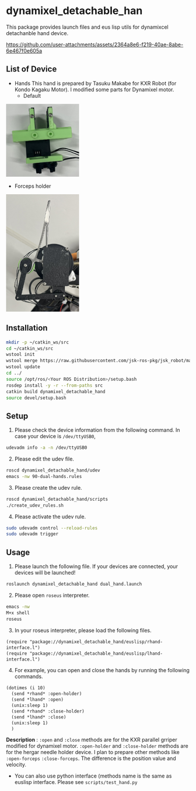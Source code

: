 # dynamixel_detachable_han
This package provides launch files and eus lisp utils for dynamixcel detachanble hand device.

https://github.com/user-attachments/assets/2364a8e6-f219-40ae-8abe-6e467f0e605a

## List of Device
- Hands
This hand is prepared by Tasuku Makabe for KXR Robot (for Kondo Kagaku Motor). I modified some parts for Dynamixel motor.
  - Default
<img src="./figs/real_hand.jpg" width="200">

- Forceps holder
<img src="./figs/real_holder.jpg" width="200">

## Installation
```bash
mkdir -p ~/catkin_ws/src
cd ~/catkin_ws/src
wstool init
wstool merge https://raw.githubusercontent.com/jsk-ros-pkg/jsk_robot/master/jsk_hand/dynamixel_detachable_hand/dynamixel_detachable_hand_usr.rosinstall
wstool update
cd ../
source /opt/ros/<Your ROS Distribution>/setup.bash
rosdep install -y -r --from-paths src
catkin build dynamixel_detachable_hand
source devel/setup.bash
```

## Setup
1. Please check the device information from the following command. In case your device is `/dev/ttyUSB0`,
```bash
udevadm info -a -n /dev/ttyUSB0
```

2. Please edit the udev file.
```bash
roscd dynamixel_detachable_hand/udev
emacs -nw 90-dual-hands.rules
```

3. Please create the udev rule.
```bash
roscd dynamixel_detachable_hand/scripts
./create_udev_rules.sh
```

4. Please activate the udev rule.
```bash
sudo udevadm control --reload-rules
sudo udevadm trigger
```

## Usage
1. Please launch the following file. If your devices are connected, your devices will be launched!
```bash
roslaunch dynamixel_detachable_hand dual_hand.launch
```

2. Please open `roseus` interpreter.
```bash
emacs -nw
M+x shell
roseus
```

3. In your roseus interpreter, please load the following files. 
```roseus
(require "package://dynamixel_detachable_hand/euslisp/rhand-interface.l")
(require "package://dynamixel_detachable_hand/euslisp/lhand-interface.l")
```

4. For example, you can open and close the hands by running the following commands.
```roseus
(dotimes (i 10)
  (send *rhand* :open-holder)
  (send *lhand* :open)
  (unix:sleep 1)
  (send *rhand* :close-holder)
  (send *lhand* :close)
  (unix:sleep 1)
  )
```

**Description** :
`:open` and `:close` methods are for the KXR parallel grriper modified for dynamixel motor. `:open-holder` and `:close-holder` methods are for the hergar needle holder device. I plan to prepare other methods like `:open-forceps` `:close-forceps`. The difference is the position value and velocity.

- You can also use python interface (methods name is the same as euslisp interface.
Please see `scripts/test_hand.py`